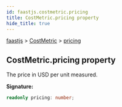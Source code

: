 ```yaml
---
id: faastjs.costmetric.pricing
title: CostMetric.pricing property
hide_title: true
---
```

[faastjs](./faastjs.md) &gt; [CostMetric](./faastjs.costmetric.md) &gt; [pricing](./faastjs.costmetric.pricing.md)

## CostMetric.pricing property

The price in USD per unit measured.

<b>Signature:</b>

```typescript
readonly pricing: number;
```
